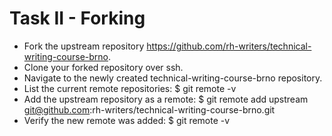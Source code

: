 # Task II - Forking
* Fork the upstream repository https://github.com/rh-writers/technical-writing-course-brno.
* Clone your forked repository over ssh.
* Navigate to the newly created technical-writing-course-brno repository.
* List the current remote repositories: 
$ git remote -v
* Add the upstream repository as a remote: 
$ git remote add upstream git@github.com:rh-writers/technical-writing-course-brno.git 
* Verify the new remote  was added: 
$ git remote -v

